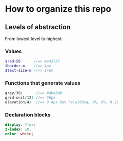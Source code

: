 # How to organize this repo

## Levels of abstraction

From lowest level to highest:

### Values

``` scss
$red-50      //=> #e42737
$border-m    //=> 4px
$text-size-m //=> 1rem
```


### Functions that generate values

``` scss
grey(30)      //=> #ababab
grid-unit(12) //=> 96px
elevation(4)  //=> 0 4px 8px hsla(0deg, 0%, 0%, 0.2)
```

### Declaration blocks

``` scss
display: flex;
z-index: 10;
color: white;
```
